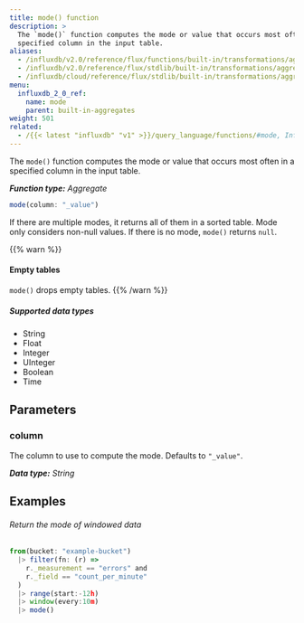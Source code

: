 ```yaml
---
title: mode() function
description: >
  The `mode()` function computes the mode or value that occurs most often in a
  specified column in the input table.
aliases:
  - /influxdb/v2.0/reference/flux/functions/built-in/transformations/aggregates/mode/
  - /influxdb/v2.0/reference/flux/stdlib/built-in/transformations/aggregates/mode/
  - /influxdb/cloud/reference/flux/stdlib/built-in/transformations/aggregates/mode/
menu:
  influxdb_2_0_ref:
    name: mode
    parent: built-in-aggregates
weight: 501
related:
  - /{{< latest "influxdb" "v1" >}}/query_language/functions/#mode, InfluxQL – MODE()
---
```


The `mode()` function computes the mode or value that occurs most often in a
specified column in the input table.

_**Function type:** Aggregate_  

```js
mode(column: "_value")
```

If there are multiple modes, it returns all of them in a sorted table.
Mode only considers non-null values.
If there is no mode, `mode()` returns `null`.

{{% warn %}}
#### Empty tables
`mode()` drops empty tables.
{{% /warn %}}

##### Supported data types

- String
- Float
- Integer
- UInteger
- Boolean
- Time

## Parameters

### column
The column to use to compute the mode.
Defaults to `"_value"`.

_**Data type:** String_

## Examples

###### Return the mode of windowed data
```js
from(bucket: "example-bucket")
  |> filter(fn: (r) =>
    r._measurement == "errors" and
    r._field == "count_per_minute"
  )
  |> range(start:-12h)
  |> window(every:10m)
  |> mode()
```
